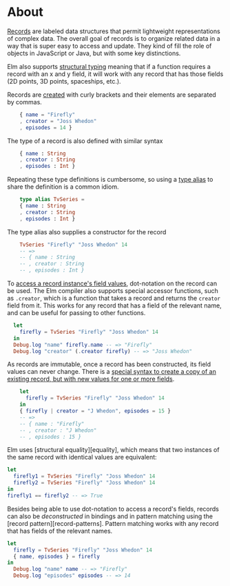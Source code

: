 # About

[Records][records] are labeled data structures that permit lightweight representations of complex data. The overall goal of records is to organize related data in a way that is super easy to access and update. They kind of fill the role of objects in JavaScript or Java, but with some key distinctions.

Elm also supports [structural typing][structural-typing] meaning that if a function requires a record with an x and y field, it will work with any record that has those fields (2D points, 3D points, spaceships, etc.).

Records are [created][create] with curly brackets and their elements are separated by commas.

```elm
    { name = "Firefly"
    , creator = "Joss Whedon"
    , episodes = 14 }
```

The type of a record is also defined with similar syntax

```elm
    { name : String
    , creator : String
    , episodes : Int }
```

Repeating these type definitions is cumbersome, so using a [type alias][record-types] to share the definition is a common idiom.

```elm
    type alias TvSeries =
    { name : String
    , creator : String
    , episodes : Int }
```

The type alias also supplies a constructor for the record

```elm
    TvSeries "Firefly" "Joss Whedon" 14
    -- =>
    -- { name : String
    -- , creator : String
    -- , episodes : Int }
```

To [access a record instance's field values][access], dot-notation on the record can be used. The Elm compiler also supports special accessor functions, such as `.creator`, which is a function that takes a record and returns the `creator` field from it. This works for any record that has a field of the relevant name, and can be useful for passing to other functions.

```elm
  let
    firefly = TvSeries "Firefly" "Joss Whedon" 14
  in
  Debug.log "name" firefly.name -- => "Firefly"
  Debug.log "creator" (.creator firefly) -- => "Joss Whedon"
```

As records are immutable, once a record has been constructed, its field values can never change. There is a [special syntax to create a copy of an existing record, but with new values for one or more fields][update].

```elm
    let
      firefly = TvSeries "Firefly" "Joss Whedon" 14
    in
    { firefly | creator = "J Whedon", episodes = 15 }
    -- =>
    -- { name : "Firefly"
    -- , creator : "J Whedon"
    -- , episodes : 15 }
```

Elm uses [structural equality][equality], which means that two instances of the same record with identical values are equivalent:

```elm
let
  firefly1 = TvSeries "Firefly" "Joss Whedon" 14
  firefly2 = TvSeries "Firefly" "Joss Whedon" 14
in
firefly1 == firefly2 -- => True
```

Besides being able to use dot-notation to access a record's fields, records can also be _deconstructed_ in bindings and in pattern matching using the [record pattern][record-patterns]. Pattern matching works with any record that has fields of the relevant names.

```elm
let
  firefly = TvSeries "Firefly" "Joss Whedon" 14
  { name, episodes } = firefly
in
  Debug.log "name" name -- => "Firefly"
  Debug.log "episodes" episodes -- => 14
```

[records]: https://elm-lang.org/docs/records
[record-types]: https://elm-lang.org/docs/records#record-types
[structural-typing]: https://en.wikipedia.org/wiki/Structural_type_system
[create]: https://elm-lang.org/docs/records#what-is-a-record-
[update]: https://elm-lang.org/docs/records#updating-records
[access]: https://elm-lang.org/docs/records#access
[pattern-matching]: https://elm-lang.org/docs/records#pattern-matching
